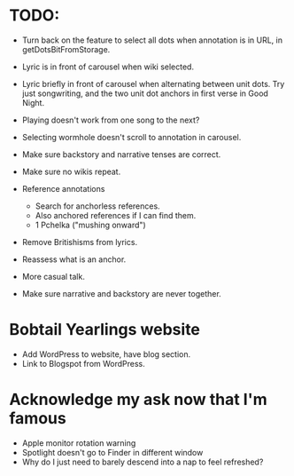 # TODO:
* Turn back on the feature to select all dots when annotation is in URL, in getDotsBitFromStorage.
* Lyric is in front of carousel when wiki selected.
* Lyric briefly in front of carousel when alternating between unit dots. Try just songwriting, and the two unit dot anchors in first verse in Good Night.
* Playing doesn't work from one song to the next?
* Selecting wormhole doesn't scroll to annotation in carousel.

* Make sure backstory and narrative tenses are correct.

* Make sure no wikis repeat.

* Reference annotations
    * Search for anchorless references.
    * Also anchored references if I can find them.
    * 1 Pchelka ("mushing onward")

* Remove Britishisms from lyrics.
* Reassess what is an anchor.
* More casual talk.
* Make sure narrative and backstory are never together.

# Bobtail Yearlings website
* Add WordPress to website, have blog section.
* Link to Blogspot from WordPress.

# Acknowledge my ask now that I'm famous
* Apple monitor rotation warning
* Spotlight doesn't go to Finder in different window
* Why do I just need to barely descend into a nap to feel refreshed?
